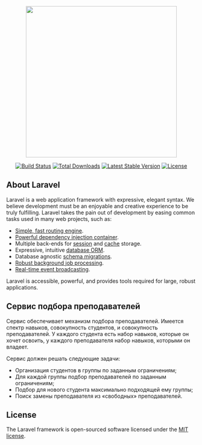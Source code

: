 <p align="center"><a href="https://laravel.com" target="_blank"><img src="https://raw.githubusercontent.com/laravel/art/master/logo-lockup/5%20SVG/2%20CMYK/1%20Full%20Color/laravel-logolockup-cmyk-red.svg" width="400"></a></p>

<p align="center">
<a href="https://travis-ci.org/laravel/framework"><img src="https://travis-ci.org/laravel/framework.svg" alt="Build Status"></a>
<a href="https://packagist.org/packages/laravel/framework"><img src="https://img.shields.io/packagist/dt/laravel/framework" alt="Total Downloads"></a>
<a href="https://packagist.org/packages/laravel/framework"><img src="https://img.shields.io/packagist/v/laravel/framework" alt="Latest Stable Version"></a>
<a href="https://packagist.org/packages/laravel/framework"><img src="https://img.shields.io/packagist/l/laravel/framework" alt="License"></a>
</p>

## About Laravel

Laravel is a web application framework with expressive, elegant syntax. We believe development must be an enjoyable and creative experience to be truly fulfilling. Laravel takes the pain out of development by easing common tasks used in many web projects, such as:

- [Simple, fast routing engine](https://laravel.com/docs/routing).
- [Powerful dependency injection container](https://laravel.com/docs/container).
- Multiple back-ends for [session](https://laravel.com/docs/session) and [cache](https://laravel.com/docs/cache) storage.
- Expressive, intuitive [database ORM](https://laravel.com/docs/eloquent).
- Database agnostic [schema migrations](https://laravel.com/docs/migrations).
- [Robust background job processing](https://laravel.com/docs/queues).
- [Real-time event broadcasting](https://laravel.com/docs/broadcasting).

Laravel is accessible, powerful, and provides tools required for large, robust applications.

## Сервис подбора преподавателей

Сервис обеспечивает механизм подбора преподавателей. Имеется спектр навыков, совокупность студентов, и совокупность преподавателей. У каждого студента есть набор навыков, которые он хочет освоить, у каждого преподавателя набор навыков, которыми он владеет.

Сервис должен решать следующие задачи:

- Организация студентов в группы по заданным ограничениям;
- Для каждой группы подбор преподавателей по заданным ограничениям;
- Подбор для нового студента максимально подходящей ему группы;
- Поиск замены преподавателя из «свободных» преподавателей.

## License

The Laravel framework is open-sourced software licensed under the [MIT license](https://opensource.org/licenses/MIT).
